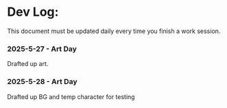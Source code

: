 # Dev Log:

This document must be updated daily every time you finish a work session.


### 2025-5-27 - Art Day
Drafted up art. 
### 2025-5-28 - Art Day
Drafted up BG and temp character for testing
